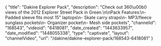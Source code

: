 {
    "title": "Dakine Explorer Pack",
    "description": "Check out 360\u00b0 views of the 2012 Explorer Street Pack in Green.\n\nPack Features:\n- Padded sleeve fits most 15\" laptops\n- Skate carry straps\n- MP3\/fleece sunglass pockets\n- Organizer pocket\n- Mesh side pockets",
    "channelid": "168543",
    "videoid": "6418081",
    "date_created": "1443633957",
    "date_modified": "1448055338",
    "type": "captivate",
    "layout": "channelVideo",
    "url": "\/dakine\/dakine-explorer-pack\/168543-6418081"
}